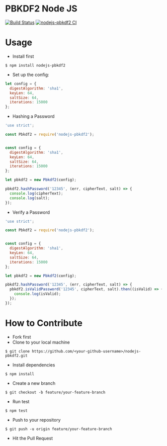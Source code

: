 # PBKDF2 Node JS

[![Build Status](https://travis-ci.org/wuriyanto48/nodejs-pbkdf2.svg?branch=master)](https://travis-ci.org/wuriyanto48/nodejs-pbkdf2)
[![nodejs-pbkdf2 CI](https://github.com/wuriyanto48/nodejs-pbkdf2/actions/workflows/ci.yml/badge.svg)](https://github.com/wuriyanto48/nodejs-pbkdf2/actions/workflows/ci.yml)

# Usage

- Install first

```shell
$ npm install nodejs-pbkdf2
```

- Set up the config:

```javascript
let config = {
  digestAlgorithm: 'sha1',
  keyLen: 64,
  saltSize: 64,
  iterations: 15000
};
```

- Hashing a Password

```javascript
'use strict';

const Pbkdf2 = require('nodejs-pbkdf2');


const config = {
  digestAlgorithm: 'sha1',
  keyLen: 64,
  saltSize: 64,
  iterations: 15000
};

let pbkdf2 = new Pbkdf2(config);

pbkdf2.hashPassword('12345', (err, cipherText, salt) => {
  console.log(cipherText);
  console.log(salt);
});

```

- Verify a Password

```javascript
'use strict';

const Pbkdf2 = require('nodejs-pbkdf2');


const config = {
  digestAlgorithm: 'sha1',
  keyLen: 64,
  saltSize: 64,
  iterations: 15000
};

let pbkdf2 = new Pbkdf2(config);

pbkdf2.hashPassword('12345', (err, cipherText, salt) => {
  pbkdf2.isValidPassword('12345', cipherText, salt).then((isValid) => {
    console.log(isValid);
  });
});

```

# How to Contribute
- Fork first
- Clone to your local machine
```shell
$ git clone https://github.com/<your-github-username>/nodejs-pbkdf2.git
```

- Install dependencies
```shell
$ npm install
```

- Create a new branch
```shell
$ git checkout -b feature/your-feature-branch
```

- Run test
```shell
$ npm test
```

- Push to your repository
```shell
$ git push -u origin feature/your-feature-branch
```

- Hit the Pull Request
